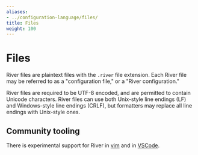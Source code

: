 ```yaml
---
aliases:
- ../configuration-language/files/
title: Files
weight: 100
---
```


# Files
River files are plaintext files with the `.river` file extension. Each River
file may be referred to as a "configuration file," or a "River configuration."

River files are required to be UTF-8 encoded, and are permitted to contain
Unicode characters. River files can use both Unix-style line endings (LF) and
Windows-style line endings (CRLF), but formatters may replace all line endings
with Unix-style ones.

## Community tooling
There is experimental support for River in
[vim](https://github.com/rfratto/vim-river) and in
[VSCode](https://github.com/rfratto/vscode-river).

